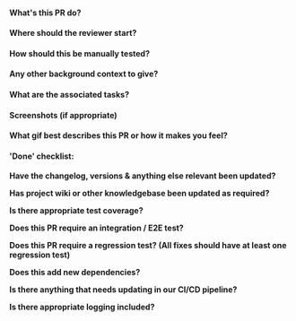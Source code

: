 #### What's this PR do?

#### Where should the reviewer start?

#### How should this be manually tested?

#### Any other background context to give?

#### What are the associated tasks?

#### Screenshots (if appropriate)

#### What gif best describes this PR or how it makes you feel?

#### 'Done' checklist:
**Have the changelog, versions & anything else relevant been updated?**


**Has project wiki or other knowledgebase been updated as required?**


**Is there appropriate test coverage?**


**Does this PR require an integration / E2E test?**


**Does this PR require a regression test? (All fixes should have at least one regression test)**


**Does this add new dependencies?**


**Is there anything that needs updating in our CI/CD pipeline?**


**Is there appropriate logging included?**


